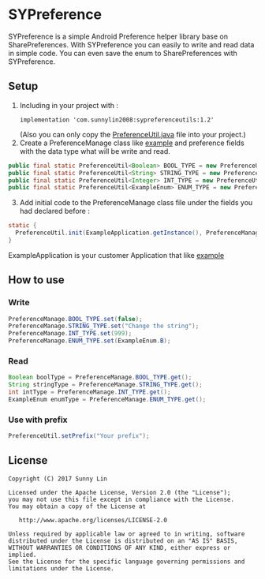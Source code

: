 # SYPreference

SYPreference is a simple Android Preference helper library base on SharePreferences. With SYPreference you can easily to write and read  data in simple code. You can even save the enum to SharePreferences with SYPreference.


## Setup


1.  Including in your project  with :
    ```
    implementation 'com.sunnylin2008:sypreferenceutils:1.2'
    ```
    (Also you can only copy  the [PreferenceUtil.java](https://github.com/SunnyLin2008/SYPreferenceUtils/blob/master/sypreferenceutils/src/main/java/com/sunnylin/sypreferenceutils/PreferenceUtil.java) file into your project.)
2. Create a PreferenceManage class like [example](https://github.com/SunnyLin2008/SYPreferenceUtils/blob/master/sample/src/main/java/com/example/sunnylin/sypreferenceutils/PreferenceManage.java) and preference fields with the data type what will be write and read.
```java
public final static PreferenceUtil<Boolean> BOOL_TYPE = new PreferenceUtil<>(true); //a bool value preference 
public final static PreferenceUtil<String> STRING_TYPE = new PreferenceUtil<>(""); //a String value preference 
public final static PreferenceUtil<Integer> INT_TYPE = new PreferenceUtil<>(2); //a int value preference 
public final static PreferenceUtil<ExampleEnum> ENUM_TYPE = new PreferenceUtil<>(ExampleEnum.A); //a enum value that you declare and want to read and write to the preference.
```
3. Add initial code to the PreferenceManage class file under the fields you had declared before :
```java
static {
  PreferenceUtil.init(ExampleApplication.getInstance(), PreferenceManage.class);
}
```
  ExampleApplication is your customer Application that like [example](https://github.com/SunnyLin2008/SYPreferenceUtils/blob/master/sample/src/main/java/com/example/sunnylin/sypreferenceutils/ExampleApplication.java)

## How to use

### Write
```java
PreferenceManage.BOOL_TYPE.set(false);
PreferenceManage.STRING_TYPE.set("Change the string");
PreferenceManage.INT_TYPE.set(999);
PreferenceManage.ENUM_TYPE.set(ExampleEnum.B);
```
### Read
```java
Boolean boolType = PreferenceManage.BOOL_TYPE.get();
String stringType = PreferenceManage.STRING_TYPE.get();
int intType = PreferenceManage.INT_TYPE.get();
ExampleEnum enumType = PreferenceManage.ENUM_TYPE.get();
 ```
 ### Use with prefix
 ```java
 PreferenceUtil.setPrefix("Your prefix");
 ```

## License

```
Copyright (C) 2017 Sunny Lin

Licensed under the Apache License, Version 2.0 (the "License");
you may not use this file except in compliance with the License.
You may obtain a copy of the License at

   http://www.apache.org/licenses/LICENSE-2.0

Unless required by applicable law or agreed to in writing, software
distributed under the License is distributed on an "AS IS" BASIS,
WITHOUT WARRANTIES OR CONDITIONS OF ANY KIND, either express or implied.
See the License for the specific language governing permissions and
limitations under the License.
```
